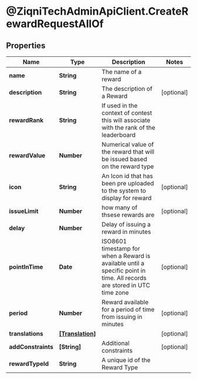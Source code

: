 # @ZiqniTechAdminApiClient.CreateRewardRequestAllOf

## Properties

Name | Type | Description | Notes
------------ | ------------- | ------------- | -------------
**name** | **String** | The name of a reward | 
**description** | **String** | The description of a Reward | [optional] 
**rewardRank** | **String** | If used in the context of contest this will associate with the rank of the leaderboard | 
**rewardValue** | **Number** | Numerical value of the reward that will be issued based on the reward type | 
**icon** | **String** | An Icon id that has been pre uploaded to the system to display for reward | [optional] 
**issueLimit** | **Number** | how many of thsese rewards are | [optional] 
**delay** | **Number** | Delay of issuing a reward in minutes | 
**pointInTime** | **Date** | ISO8601 timestamp for when a Reward is available until a specific point in time. All records are stored in UTC time zone | [optional] 
**period** | **Number** | Reward available for a period of time from issuing in minutes | [optional] 
**translations** | [**[Translation]**](Translation.md) |  | [optional] 
**addConstraints** | **[String]** | Additional constraints | [optional] 
**rewardTypeId** | **String** | A unique id of the Reward Type | 


